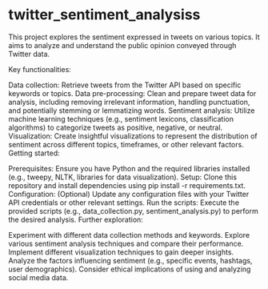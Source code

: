 # twitter_sentiment_analysiss
This project explores the sentiment expressed in tweets on various topics. It aims to analyze and understand the public opinion conveyed through Twitter data.

Key functionalities:

Data collection: Retrieve tweets from the Twitter API based on specific keywords or topics.
Data pre-processing: Clean and prepare tweet data for analysis, including removing irrelevant information, handling punctuation, and potentially stemming or lemmatizing words.
Sentiment analysis: Utilize machine learning techniques (e.g., sentiment lexicons, classification algorithms) to categorize tweets as positive, negative, or neutral.
Visualization: Create insightful visualizations to represent the distribution of sentiment across different topics, timeframes, or other relevant factors.
Getting started:

Prerequisites: Ensure you have Python and the required libraries installed (e.g., tweepy, NLTK, libraries for data visualization).
Setup: Clone this repository and install dependencies using pip install -r requirements.txt.
Configuration: (Optional) Update any configuration files with your Twitter API credentials or other relevant settings.
Run the scripts: Execute the provided scripts (e.g., data_collection.py, sentiment_analysis.py) to perform the desired analysis.
Further exploration:

Experiment with different data collection methods and keywords.
Explore various sentiment analysis techniques and compare their performance.
Implement different visualization techniques to gain deeper insights.
Analyze the factors influencing sentiment (e.g., specific events, hashtags, user demographics).
Consider ethical implications of using and analyzing social media data.
